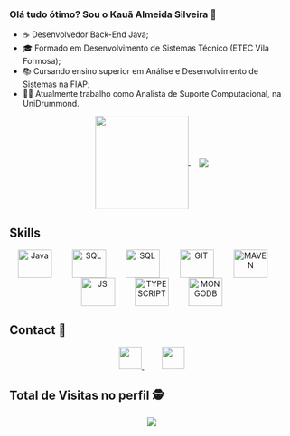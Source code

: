 ### Olá tudo ótimo? Sou o Kauã Almeida Silveira 👋

- ☕ Desenvolvedor Back-End Java;
- 🎓 Formado em Desenvolvimento de Sistemas Técnico (ETEC Vila Formosa);
- 📚 Cursando ensino superior em Análise e Desenvolvimento de Sistemas na FIAP;
- 👨‍💻 Atualmente trabalho como Analista de Suporte Computacional, na UniDrummond.

<p align="center">
    <a href="https://github.com/KauaAlmeidaSilveira">
        <img align="center" height="165"
        src="https://github-readme-stats.vercel.app/api?username=KauaAlmeidaSilveira&show_icons=true&theme=github_dark&include_all_commits=true&count_private=true" />
    </a>
    &nbsp;&nbsp;&nbsp;
    <a href="https://github.com/KauaAlmeidaSilveira">
        <img align="center"
        src="https://github-readme-stats.vercel.app/api/top-langs/?username=KauaAlmeidaSilveira&layout=compact&langs_count=7&theme=github_dark"/>
    </a>
</p>

## Skills
<p align="center">
    <img align="center" width="60" height="50" alt="Java" src="https://cdn.jsdelivr.net/gh/devicons/devicon/icons/java/java-original.svg"/>
    &nbsp;&nbsp;&nbsp;&nbsp;&nbsp;&nbsp;&nbsp;
    <img align="center" width="60" height="50" alt="SQL" src="https://cdn.jsdelivr.net/gh/devicons/devicon/icons/spring/spring-original.svg"/>
    &nbsp;&nbsp;&nbsp;&nbsp;&nbsp;&nbsp;&nbsp;
    <img align="center" width="60" height="50" alt="SQL" src="https://cdn.jsdelivr.net/gh/devicons/devicon/icons/mysql/mysql-original.svg"/>
    &nbsp;&nbsp;&nbsp;&nbsp;&nbsp;&nbsp;&nbsp;
    <img align="center" width="60" height="50" alt="GIT"  src="https://cdn.jsdelivr.net/gh/devicons/devicon/icons/git/git-original.svg"/>
    &nbsp;&nbsp;&nbsp;&nbsp;&nbsp;&nbsp;&nbsp;
    <img align="center" width="60" height="50" alt="MAVEN"  src="https://cdn.icon-icons.com/icons2/2107/PNG/512/file_type_maven_icon_130397.png"/>
    &nbsp;&nbsp;&nbsp;&nbsp;&nbsp;&nbsp;&nbsp;
    <img align="center" width="60" height="50" alt="JS"  src="https://cdn.jsdelivr.net/gh/devicons/devicon/icons/javascript/javascript-original.svg"/>
    &nbsp;&nbsp;&nbsp;&nbsp;&nbsp;&nbsp;&nbsp;
    <img align="center" width="60" height="50" alt="TYPESCRIPT"  src="https://cdn.jsdelivr.net/gh/devicons/devicon/icons/typescript/typescript-original.svg"/>
    &nbsp;&nbsp;&nbsp;&nbsp;&nbsp;&nbsp;&nbsp;
    <img align="center" width="60" height="50" alt="MONGODB"  src="https://cdn.jsdelivr.net/gh/devicons/devicon/icons/mongodb/mongodb-original.svg"/>
  
</p>

## Contact :iphone:

<p align="center">
    <a href="mailto:kaua.a.silveira@hotmail.com">
        <img height="40" src="https://cdn-icons-png.flaticon.com/512/732/732223.png">
    </a>
    &nbsp;&nbsp;&nbsp;&nbsp;&nbsp;&nbsp;&nbsp;
    <a href="https://www.linkedin.com/in/kaua-silveira2004/">
        <img height="40" src="https://cdn-icons-png.flaticon.com/512/3536/3536505.png">
    </a>
</p>


<p align="center"> 

 ## Total de Visitas no perfil :detective: <br>
 <p align="center"> 
   <img alingn="center" src="https://profile-counter.glitch.me/KauaAlmeidaSilveira/count.svg" />
 </p>

</p>
